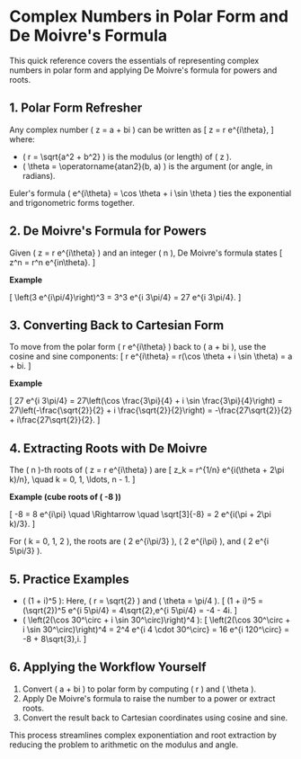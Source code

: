 # Complex Numbers in Polar Form and De Moivre's Formula

This quick reference covers the essentials of representing complex numbers in polar form and applying De Moivre's formula for powers and roots.

## 1. Polar Form Refresher

Any complex number \( z = a + bi \) can be written as
\[
z = r e^{i\theta},
\]
where:

- \( r = \sqrt{a^2 + b^2} \) is the modulus (or length) of \( z \).
- \( \theta = \operatorname{atan2}(b, a) \) is the argument (or angle, in radians).

Euler's formula \( e^{i\theta} = \cos \theta + i \sin \theta \) ties the exponential and trigonometric forms together.

## 2. De Moivre's Formula for Powers

Given \( z = r e^{i\theta} \) and an integer \( n \), De Moivre's formula states
\[
z^n = r^n e^{in\theta}.
\]

**Example**

\[
\left(3 e^{i\pi/4}\right)^3 = 3^3 e^{i 3\pi/4} = 27 e^{i 3\pi/4}.
\]

## 3. Converting Back to Cartesian Form

To move from the polar form \( r e^{i\theta} \) back to \( a + bi \), use the cosine and sine components:
\[
r e^{i\theta} = r(\cos \theta + i \sin \theta) = a + bi.
\]

**Example**

\[
27 e^{i 3\pi/4} = 27\left(\cos \frac{3\pi}{4} + i \sin \frac{3\pi}{4}\right) = 27\left(-\frac{\sqrt{2}}{2} + i \frac{\sqrt{2}}{2}\right) = -\frac{27\sqrt{2}}{2} + i\frac{27\sqrt{2}}{2}.
\]

## 4. Extracting Roots with De Moivre

The \( n \)-th roots of \( z = r e^{i\theta} \) are
\[
z_k = r^{1/n} e^{i(\theta + 2\pi k)/n}, \quad k = 0, 1, \ldots, n - 1.
\]

**Example (cube roots of \( -8 \))**

\[
-8 = 8 e^{i\pi} \quad \Rightarrow \quad \sqrt[3]{-8} = 2 e^{i(\pi + 2\pi k)/3}.
\]

For \( k = 0, 1, 2 \), the roots are \( 2 e^{i\pi/3} \), \( 2 e^{i\pi} \), and \( 2 e^{i 5\pi/3} \).

## 5. Practice Examples

- \( (1 + i)^5 \): Here, \( r = \sqrt{2} \) and \( \theta = \pi/4 \).
  \[
  (1 + i)^5 = (\sqrt{2})^5 e^{i 5\pi/4} = 4\sqrt{2}\,e^{i 5\pi/4} = -4 - 4i.
  \]
- \( \left(2(\cos 30^\circ + i \sin 30^\circ)\right)^4 \):
  \[
  \left(2(\cos 30^\circ + i \sin 30^\circ)\right)^4 = 2^4 e^{i 4 \cdot 30^\circ} = 16 e^{i 120^\circ} = -8 + 8\sqrt{3}\,i.
  \]

## 6. Applying the Workflow Yourself

1. Convert \( a + bi \) to polar form by computing \( r \) and \( \theta \).
2. Apply De Moivre's formula to raise the number to a power or extract roots.
3. Convert the result back to Cartesian coordinates using cosine and sine.

This process streamlines complex exponentiation and root extraction by reducing the problem to arithmetic on the modulus and angle.
